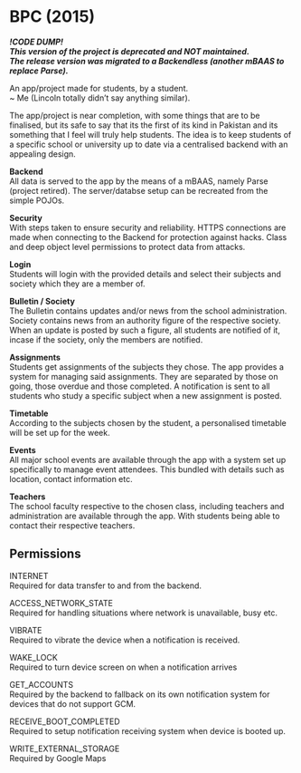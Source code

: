# BPC (2015)
**_!CODE DUMP!  
This version of the project is deprecated and NOT maintained.  
The release version was migrated to a Backendless (another mBAAS to replace Parse)._**

An app/project made for students, by a student.   
~ Me (Lincoln totally didn’t say anything similar).   

The app/project is near completion, with some things that are to be finalised, but its safe to say that its the first of its kind in Pakistan and its something that I feel will truly help students. The idea is to keep students of a specific school or university up to date via a centralised backend with an appealing design.

**Backend**  
All data is served to the app by the means of a mBAAS, namely Parse (project retired). The server/databse setup can be recreated from the simple POJOs. 

**Security**  
With steps taken to ensure security and reliability. HTTPS connections are made when connecting to the Backend for protection against hacks. Class and deep object level permissions to protect data from attacks.

**Login**  
Students will login with the provided details and select their subjects and society which they are a member of.

**Bulletin / Society**  
The Bulletin contains updates and/or news from the school administration. Society contains news from an authority figure of the respective society. When an update is posted by such a figure, all students are notified of it, incase if the society, only the members are notified.

**Assignments**  
Students get assignments of the subjects they chose. The app provides a system for managing said assignments. They are separated by those on going, those overdue and those completed. A notification is sent to all students who study a specific subject when a new assignment is posted.

**Timetable**  
According to the subjects chosen by the student, a personalised timetable will be set up for the week.

**Events**  
All major school events are available through the app with a system set up specifically to manage event attendees. This bundled with details such as location, contact information etc.

**Teachers**  
The school faculty respective to the chosen class, including teachers and administration are available through the app. With students being able to contact their respective teachers.


## Permissions


INTERNET  
Required for data transfer to and from the backend.

ACCESS_NETWORK_STATE  
Required for handling situations where network is unavailable, busy etc.

VIBRATE  
Required to vibrate the device when a notification is received.

WAKE_LOCK  
Required to turn device screen on when a notification arrives

GET_ACCOUNTS  
Required by the backend to fallback on its own notification system for devices that do not support GCM.

RECEIVE_BOOT_COMPLETED  
Required to setup notification receiving system when device is booted up.

WRITE_EXTERNAL_STORAGE  
Required by Google Maps
